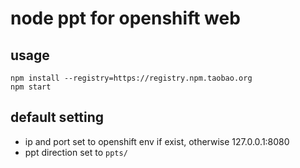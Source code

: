 # node ppt for openshift web 
## usage
```shell
npm install --registry=https://registry.npm.taobao.org
npm start
```
## default setting
- ip and port set to openshift env if exist, otherwise 127.0.0.1:8080
- ppt direction set to `ppts/`
